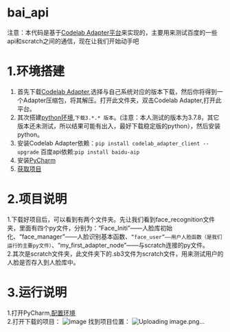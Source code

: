 # bai_api
注意：本代码是基于[Codelab Adapter平台](https://adapter.codelab.club/)来实现的，主要用来测试百度的一些api和scratch之间的通信，现在让我们开始动手吧
# 1.环境搭建
  1. 首先下载[Codelab Adapter](https://adapter.codelab.club/get_start/gs_install/),选择与自己系统对应的版本下载，然后你将得到一个Adapter压缩包，将其解压。打开此文件夹，双击Codelab Adapter,打开此平台。</br>
  2. 其次搭建[python环境](https://www.python.org/downloads/),```下载3.*.* 版本```。(注意：本人测试的版本为3.7.8，其它版本还未测试，所以结果可能有出入，最好下载稳定版的python），然后安装python。</br>
  3. 安装Codelab Adapter依赖：```pip install codelab_adapter_client --upgrade```   百度api依赖:```pip install baidu-aip```</br>
  4. 安装[PyCharm](https://www.jetbrains.com/pycharm/download/#section=windows)</br>
  5. [获取项目](https://github.com/Lee-meng157/bai_api.git)
# 2.项目说明
  1.下载好项目后，可以看到有两个文件夹。先让我们看到face_recognition文件夹，里面有四个py文件，分别为：“Face_Initi”——人脸库初始化、“face_manager”——人脸识别基本函数、```“face_user”——用户人脸函数（是我们运行的主要py文件）```、“my_first_adapter_node”——与scratch连接的py文件。</br>
  2.其次是scratch文件夹，此文件夹下的.sb3文件为scratch文件，用来测试用户的人脸是否存入到人脸库中。</br>
# 3.运行说明
  1.打开PyCharm,[配置环境](https://jingyan.baidu.com/article/a3a3f81126031e8da3eb8a63.html)</br>
  2.打开下载的项目：
  ![image](https://user-images.githubusercontent.com/83943157/119325560-903cbe80-bcb3-11eb-88ba-9790a57467ad.png)
  找到项目位置：
  ![Uploading image.png…]()

